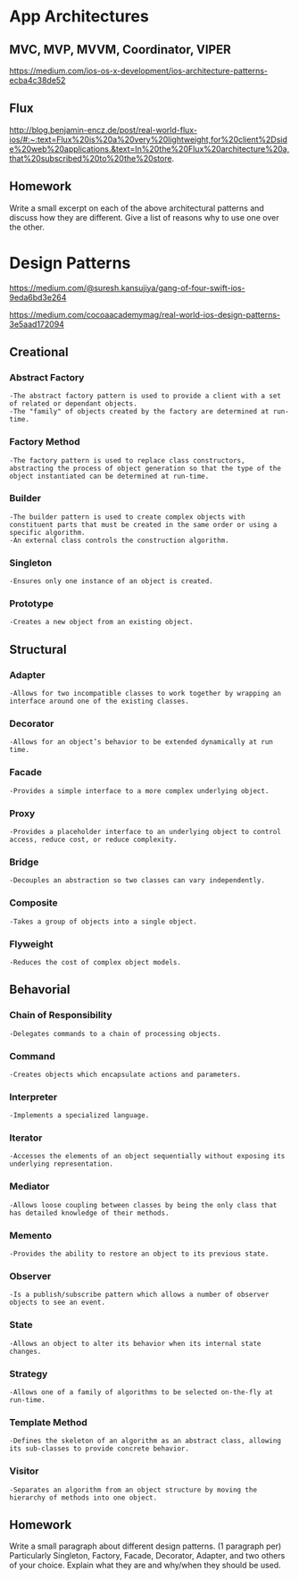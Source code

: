 # App Architectures

## MVC, MVP, MVVM, Coordinator, VIPER

https://medium.com/ios-os-x-development/ios-architecture-patterns-ecba4c38de52


## Flux

http://blog.benjamin-encz.de/post/real-world-flux-ios/#:~:text=Flux%20is%20a%20very%20lightweight,for%20client%2Dside%20web%20applications.&text=In%20the%20Flux%20architecture%20a,that%20subscribed%20to%20the%20store.


## Homework

Write a small excerpt on each of the above architectural patterns and discuss how they are different.
Give a list of reasons why to use one over the other.


# Design Patterns

https://medium.com/@suresh.kansujiya/gang-of-four-swift-ios-9eda6bd3e264

https://medium.com/cocoaacademymag/real-world-ios-design-patterns-3e5aad172094

## Creational 

### Abstract Factory
    -The abstract factory pattern is used to provide a client with a set of related or dependant objects. 
    -The "family" of objects created by the factory are determined at run-time.
### Factory Method
    -The factory pattern is used to replace class constructors, abstracting the process of object generation so that the type of the object instantiated can be determined at run-time.
### Builder
    -The builder pattern is used to create complex objects with constituent parts that must be created in the same order or using a specific algorithm. 
    -An external class controls the construction algorithm.
### Singleton
    -Ensures only one instance of an object is created.

### Prototype
    -Creates a new object from an existing object.


## Structural 

### Adapter
    -Allows for two incompatible classes to work together by wrapping an interface around one of the existing classes.
### Decorator
    -Allows for an object’s behavior to be extended dynamically at run time.
### Facade
    -Provides a simple interface to a more complex underlying object.
### Proxy
    -Provides a placeholder interface to an underlying object to control access, reduce cost, or reduce complexity.
    
### Bridge
    -Decouples an abstraction so two classes can vary independently.
### Composite
    -Takes a group of objects into a single object.
### Flyweight
    -Reduces the cost of complex object models.


## Behavorial

### Chain of Responsibility
    -Delegates commands to a chain of processing objects.
### Command
    -Creates objects which encapsulate actions and parameters.
### Interpreter
    -Implements a specialized language.
### Iterator
    -Accesses the elements of an object sequentially without exposing its underlying representation.
### Mediator
    -Allows loose coupling between classes by being the only class that has detailed knowledge of their methods.
### Memento
    -Provides the ability to restore an object to its previous state.
### Observer
    -Is a publish/subscribe pattern which allows a number of observer objects to see an event.
### State
    -Allows an object to alter its behavior when its internal state changes.
### Strategy
    -Allows one of a family of algorithms to be selected on-the-fly at run-time.
### Template Method
    -Defines the skeleton of an algorithm as an abstract class, allowing its sub-classes to provide concrete behavior.
### Visitor
    -Separates an algorithm from an object structure by moving the hierarchy of methods into one object.


## Homework

Write a small paragraph about different design patterns. (1 paragraph per) Particularly Singleton, Factory, Facade, Decorator, Adapter, and two others of your choice. Explain what they are and why/when they should be used.
